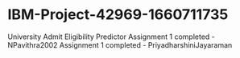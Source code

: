 # IBM-Project-42969-1660711735
University Admit Eligibility Predictor
Assignment 1 completed - NPavithra2002
Assignment 1 completed - PriyadharshiniJayaraman
